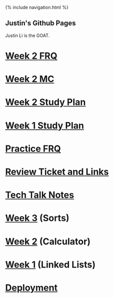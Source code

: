 {% include navigation.html %}

## Justin's Github Pages

Justin Li is the GOAT.

# [Week 2 FRQ](week2frq)
# [Week 2 MC](week2mc)
# [Week 2 Study Plan](sweektwo)
# [Week 1 Study Plan](sweekone)
# [Practice FRQ](practicefrq)
# [Review Ticket and Links](reviewticket)
# [Tech Talk Notes](techtalknotes)
# [Week 3](sorts) (Sorts)
# [Week 2](calculator) (Calculator)
# [Week 1](linkedlist) (Linked Lists)
# [Deployment](deplpoyment)




